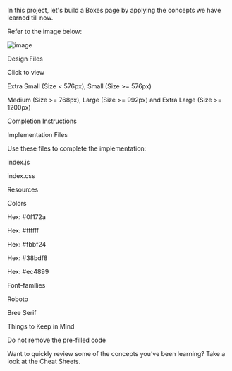 In this project, let's build a Boxes page by applying the concepts we have learned till now.

Refer to the image below:

![image](https://github.com/bukka5sandhya/Boxes-React-Js/assets/133884532/b25831ac-7537-4902-8973-bcbcf4f0a434)

Design Files

Click to view

Extra Small (Size < 576px), Small (Size >= 576px)

Medium (Size >= 768px), Large (Size >= 992px) and Extra Large (Size >= 1200px)

Completion Instructions

Implementation Files

Use these files to complete the implementation:

index.js

index.css

Resources

Colors


Hex: #0f172a

Hex: #ffffff

Hex: #fbbf24

Hex: #38bdf8

Hex: #ec4899

Font-families

Roboto

Bree Serif

Things to Keep in Mind

Do not remove the pre-filled code

Want to quickly review some of the concepts you’ve been learning? Take a look at the Cheat Sheets.
